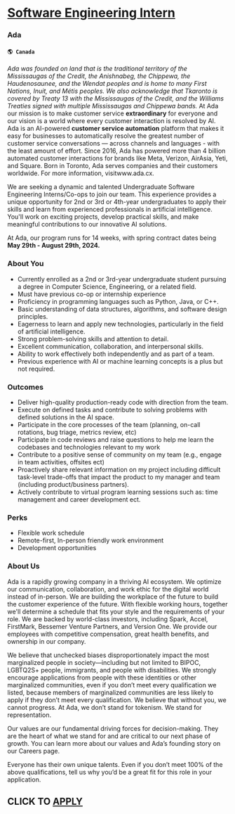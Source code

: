 # [Software Engineering Intern](https://www.remotewlb.com/apply/software-engineering-intern-83505)  
### Ada  
#### `🌎 Canada`  
_Ada was founded on land that is the traditional territory of the Mississaugas of the Credit, the Anishnabeg, the Chippewa, the Haudenosaunee, and the Wendat peoples and is home to many First Nations, Inuit, and Métis peoples. We also acknowledge that Tkaronto is covered by Treaty 13 with the Mississaugas of the Credit, and the Williams Treaties signed with multiple Mississaugas and Chippewa bands._ At Ada our mission is to make customer service **extraordinary** for everyone and our vision is a world where every customer interaction is resolved by AI. Ada is an AI-powered **customer service automation** platform that makes it easy for businesses to automatically resolve the greatest number of customer service conversations — across channels and languages - with the least amount of effort. Since 2016, Ada has powered more than 4 billion automated customer interactions for brands like Meta, Verizon, AirAsia, Yeti, and Square. Born in Toronto, Ada serves companies and their customers
worldwide. For more information, visitwww.ada.cx.

We are seeking a dynamic and talented Undergraduate Software Engineering Interns/Co-ops to join our team. This experience provides a unique opportunity for 2nd or 3rd or 4th-year undergraduates to apply their skills and learn from experienced professionals in artificial intelligence. You'll work on exciting projects, develop practical skills, and make meaningful contributions to our innovative AI solutions.

At Ada, our program runs for 14 weeks, with spring contract dates being **May 29th - August 29th, 2024.**

### About You

  * Currently enrolled as a 2nd or 3rd-year undergraduate student pursuing a degree in Computer Science, Engineering, or a related field.
  * Must have previous co-op or internship experience
  * Proficiency in programming languages such as Python, Java, or C++.
  * Basic understanding of data structures, algorithms, and software design principles.
  * Eagerness to learn and apply new technologies, particularly in the field of artificial intelligence.
  * Strong problem-solving skills and attention to detail.
  * Excellent communication, collaboration, and interpersonal skills.
  * Ability to work effectively both independently and as part of a team.
  * Previous experience with AI or machine learning concepts is a plus but not required.

### Outcomes

  * Deliver high-quality production-ready code with direction from the team.
  * Execute on defined tasks and contribute to solving problems with defined solutions in the AI space. 
  * Participate in the core processes of the team (planning, on-call rotations, bug triage, metrics review, etc)
  * Participate in code reviews and raise questions to help me learn the codebases and technologies relevant to my work
  * Contribute to a positive sense of community on my team (e.g., engage in team activities, offsites ect) 
  * Proactively share relevant information on my project including difficult task-level trade-offs that impact the product to my manager and team (including product/business partners).
  * Actively contribute to virtual program learning sessions such as: time management and career development ect.

### Perks

  * Flexible work schedule
  * Remote-first, In-person friendly work environment
  * Development opportunities

### About Us

Ada is a rapidly growing company in a thriving AI ecosystem. We optimize our communication, collaboration, and work ethic for the digital world instead of in-person. We are building the workplace of the future to build the customer experience of the future. With flexible working hours, together we'll determine a schedule that fits your style and the requirements of your role. We are backed by world-class investors, including Spark, Accel, FirstMark, Bessemer Venture Partners, and Version One. We provide our employees with competitive compensation, great health benefits, and ownership in our company.

We believe that unchecked biases disproportionately impact the most marginalized people in society—including but not limited to BIPOC, LGBTQ2S+ people, immigrants, and people with disabilities. We strongly encourage applications from people with these identities or other marginalized communities, even if you don’t meet every qualification we listed, because members of marginalized communities are less likely to apply if they don’t meet every qualification. We believe that without you, we cannot progress. At Ada, we don’t stand for tokenism. We stand for representation.

Our values are our fundamental driving forces for decision-making. They are the heart of what we stand for and are critical to our next phase of growth. You can learn more about our values and Ada’s founding story on our Careers page.

Everyone has their own unique talents. Even if you don’t meet 100% of the above qualifications, tell us why you’d be a great fit for this role in your application.

  
## CLICK TO [APPLY](https://www.remotewlb.com/apply/software-engineering-intern-83505)

